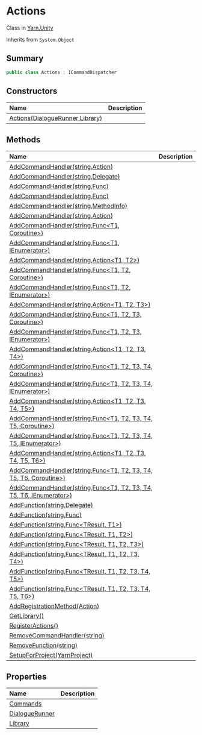 # Actions

Class in [Yarn.Unity](/api/csharp/yarn.unity.md)

Inherits from `System.Object`

## Summary



```csharp
public class Actions : ICommandDispatcher
```

## Constructors

|Name|Description|
|:---|:---|
|[Actions(DialogueRunner,Library)](/api/csharp/yarn.unity.actions..ctor.md)||

## Methods

|Name|Description|
|:---|:---|
|[AddCommandHandler(string,Action)](/api/csharp/yarn.unity.actions.addcommandhandler-10.md)||
|[AddCommandHandler(string,Delegate)](/api/csharp/yarn.unity.actions.addcommandhandler-1.md)||
|[AddCommandHandler(string,Func<Coroutine>)](/api/csharp/yarn.unity.actions.addcommandhandler-3.md)||
|[AddCommandHandler(string,Func<IEnumerator>)](/api/csharp/yarn.unity.actions.addcommandhandler-17.md)||
|[AddCommandHandler(string,MethodInfo)](/api/csharp/yarn.unity.actions.addcommandhandler-2.md)||
|[AddCommandHandler(string,Action<T1>)](/api/csharp/yarn.unity.actions.addcommandhandler-11.md)||
|[AddCommandHandler(string,Func<T1, Coroutine>)](/api/csharp/yarn.unity.actions.addcommandhandler-4.md)||
|[AddCommandHandler(string,Func<T1, IEnumerator>)](/api/csharp/yarn.unity.actions.addcommandhandler-18.md)||
|[AddCommandHandler(string,Action<T1, T2>)](/api/csharp/yarn.unity.actions.addcommandhandler-12.md)||
|[AddCommandHandler(string,Func<T1, T2, Coroutine>)](/api/csharp/yarn.unity.actions.addcommandhandler-5.md)||
|[AddCommandHandler(string,Func<T1, T2, IEnumerator>)](/api/csharp/yarn.unity.actions.addcommandhandler-19.md)||
|[AddCommandHandler(string,Action<T1, T2, T3>)](/api/csharp/yarn.unity.actions.addcommandhandler-13.md)||
|[AddCommandHandler(string,Func<T1, T2, T3, Coroutine>)](/api/csharp/yarn.unity.actions.addcommandhandler-6.md)||
|[AddCommandHandler(string,Func<T1, T2, T3, IEnumerator>)](/api/csharp/yarn.unity.actions.addcommandhandler-20.md)||
|[AddCommandHandler(string,Action<T1, T2, T3, T4>)](/api/csharp/yarn.unity.actions.addcommandhandler-14.md)||
|[AddCommandHandler(string,Func<T1, T2, T3, T4, Coroutine>)](/api/csharp/yarn.unity.actions.addcommandhandler-7.md)||
|[AddCommandHandler(string,Func<T1, T2, T3, T4, IEnumerator>)](/api/csharp/yarn.unity.actions.addcommandhandler-21.md)||
|[AddCommandHandler(string,Action<T1, T2, T3, T4, T5>)](/api/csharp/yarn.unity.actions.addcommandhandler-15.md)||
|[AddCommandHandler(string,Func<T1, T2, T3, T4, T5, Coroutine>)](/api/csharp/yarn.unity.actions.addcommandhandler-8.md)||
|[AddCommandHandler(string,Func<T1, T2, T3, T4, T5, IEnumerator>)](/api/csharp/yarn.unity.actions.addcommandhandler-22.md)||
|[AddCommandHandler(string,Action<T1, T2, T3, T4, T5, T6>)](/api/csharp/yarn.unity.actions.addcommandhandler-16.md)||
|[AddCommandHandler(string,Func<T1, T2, T3, T4, T5, T6, Coroutine>)](/api/csharp/yarn.unity.actions.addcommandhandler-9.md)||
|[AddCommandHandler(string,Func<T1, T2, T3, T4, T5, T6, IEnumerator>)](/api/csharp/yarn.unity.actions.addcommandhandler-23.md)||
|[AddFunction(string,Delegate)](/api/csharp/yarn.unity.actions.addfunction-1.md)||
|[AddFunction(string,Func<TResult>)](/api/csharp/yarn.unity.actions.addfunction-2.md)||
|[AddFunction(string,Func<TResult, T1>)](/api/csharp/yarn.unity.actions.addfunction-3.md)||
|[AddFunction(string,Func<TResult, T1, T2>)](/api/csharp/yarn.unity.actions.addfunction-4.md)||
|[AddFunction(string,Func<TResult, T1, T2, T3>)](/api/csharp/yarn.unity.actions.addfunction-5.md)||
|[AddFunction(string,Func<TResult, T1, T2, T3, T4>)](/api/csharp/yarn.unity.actions.addfunction-6.md)||
|[AddFunction(string,Func<TResult, T1, T2, T3, T4, T5>)](/api/csharp/yarn.unity.actions.addfunction-7.md)||
|[AddFunction(string,Func<TResult, T1, T2, T3, T4, T5, T6>)](/api/csharp/yarn.unity.actions.addfunction-8.md)||
|[AddRegistrationMethod(Action<IActionRegistration>)](/api/csharp/yarn.unity.actions.addregistrationmethod.md)||
|[GetLibrary()](/api/csharp/yarn.unity.actions.getlibrary.md)||
|[RegisterActions()](/api/csharp/yarn.unity.actions.registeractions.md)||
|[RemoveCommandHandler(string)](/api/csharp/yarn.unity.actions.removecommandhandler.md)||
|[RemoveFunction(string)](/api/csharp/yarn.unity.actions.removefunction.md)||
|[SetupForProject(YarnProject)](/api/csharp/yarn.unity.actions.setupforproject.md)||

## Properties

|Name|Description|
|:---|:---|
|[Commands](/api/csharp/yarn.unity.actions.commands.md)||
|[DialogueRunner](/api/csharp/yarn.unity.actions.dialoguerunner.md)||
|[Library](/api/csharp/yarn.unity.actions.library.md)||

